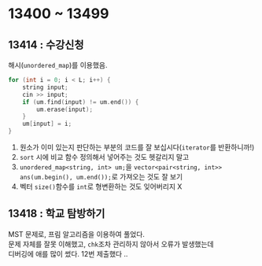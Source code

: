 # 13400 ~ 13499


## 13414 : 수강신청
해시(`unordered_map`)를 이용했음.  
```cpp
for (int i = 0; i < L; i++) {
	string input;
	cin >> input;
	if (um.find(input) != um.end()) {
		um.erase(input);		
	}
	um[input] = i;
}
```
1. 원소가 이미 있는지 판단하는 부분의 코드를 잘 보십시다(`iterator`를 반환하니까!)  
2. `sort` 시에 비교 함수 정의해서 넣어주는 것도 헷갈리지 말고  
3. `unordered_map<string, int> um;`을 `vector<pair<string, int>> ans(um.begin(), um.end());`로 가져오는 것도 잘 보기
4. 벡터 `size()`함수를 `int`로 형변환하는 것도 잊어버리지 X

## 13418 : 학교 탐방하기
MST 문제로, 프림 알고리즘을 이용하여 풀었다.  
문제 자체를 잘못 이해했고, `chk`조차 관리하지 않아서 오류가 발생했는데  
디버깅에 애를 많이 썼다. 12번 제출했다 ..
